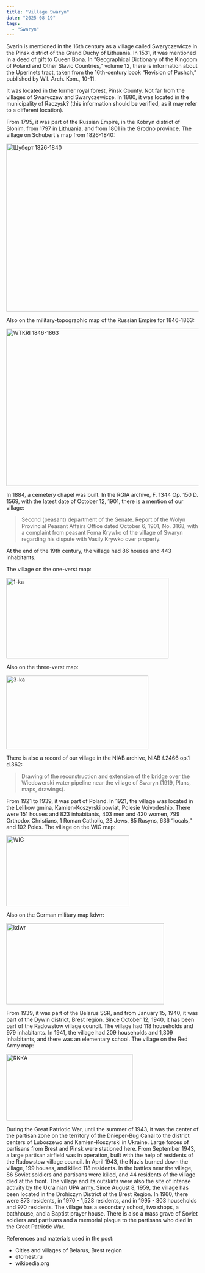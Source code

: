 ```yaml
---
title: "Village Swaryn"
date: "2025-08-19"
tags: 
  - "Swaryn"
---
```


Svarin is mentioned in the 16th century as a village called Swaryczewicze in the Pinsk district of the Grand Duchy of Lithuania. In 1531, it was mentioned in a deed of gift to Queen Bona. In “Geographical Dictionary of the Kingdom of Poland and Other Slavic Countries,” volume 12, there is information about the Uperinets tract, taken from the 16th-century book “Revision of Pushch,” published by Wil. Arch. Kom., 10-11.

It was located in the former royal forest, Pinsk County. Not far from the villages of Swaryczew and Swaryczewicze. In 1880, it was located in the municipality of Raczysk? (this information should be verified, as it may refer to a different location).

From 1795, it was part of the Russian Empire, in the Kobryn district of Slonim, from 1797 in Lithuania, and from 1801 in the Grodno province. The village on Schubert's map from 1826-1840:

<img width="722" height="440" alt="Шуберт 1826-1840" src="https://github.com/user-attachments/assets/750116ce-4602-4e71-84b0-f0e77316dcbb" />

Also on the military-topographic map of the Russian Empire for 1846-1863:

<img width="607" height="412" alt="WTKRI 1846-1863" src="https://github.com/user-attachments/assets/ffb88235-7cf0-4821-9c27-375039c76ad9" />

In 1884, a cemetery chapel was built. In the RGIA archive, F. 1344 Op. 150 D. 1569, with the latest date of October 12, 1901, there is a mention of our village:

> Second (peasant) department of the Senate. Report of the Wolyn Provincial Peasant Affairs Office dated October 6, 1901, No. 3168, with a complaint from peasant Foma Krywko of the village of Swaryn regarding his dispute with Vasily Krywko over property.

At the end of the 19th century, the village had 86 houses and 443 inhabitants.

The village on the one-verst map:

<img width="425" height="211" alt="1-ka" src="https://github.com/user-attachments/assets/b4e29b19-20c1-46ef-b29a-8aa47bcca073" />

Also on the three-verst map:

<img width="372" height="193" alt="3-ka" src="https://github.com/user-attachments/assets/e0a05913-2b5b-4d0b-bfca-781b058278a2" />

There is also a record of our village in the NIAB archive, NIAB f.2466 op.1 d.362:

> Drawing of the reconstruction and extension of the bridge over the Wiedowerski water pipeline near the village of Swaryn (1919, Plans, maps, drawings).

From 1921 to 1939, it was part of Poland. In 1921, the village was located in the Lelikow gmina, Kamien-Koszyrski powiat, Polesie Voivodeship. There were 151 houses and 823 inhabitants, 403 men and 420 women, 799 Orthodox Christians, 1 Roman Catholic, 23 Jews, 85 Rusyns, 636 “locals,” and 102 Poles. The village on the WIG map:

<img width="322" height="185" alt="WIG" src="https://github.com/user-attachments/assets/1d029e7e-923b-4d72-a941-7dc34abedd09" />

Also on the German military map kdwr:

<img width="413" height="212" alt="kdwr" src="https://github.com/user-attachments/assets/4eca3444-a00d-4ade-b5e2-f8431f00b5d5" />

From 1939, it was part of the Belarus SSR, and from January 15, 1940, it was part of the Dywin district, Brest region. Since October 12, 1940, it has been part of the Radowstow village council. The village had 118 households and 979 inhabitants. In 1941, the village had 209 households and 1,309 inhabitants, and there was an elementary school. The village on the Red Army map:

<img width="331" height="174" alt="RKKA" src="https://github.com/user-attachments/assets/985cb871-c85b-4f45-aba8-aaa24f384212" />

During the Great Patriotic War, until the summer of 1943, it was the center of the partisan zone on the territory of the Dnieper-Bug Canal to the district centers of Luboszewo and Kamien-Koszyrski in Ukraine. Large forces of partisans from Brest and Pinsk were stationed here. From September 1943, a large partisan airfield was in operation, built with the help of residents of the Radowstow village council. In April 1943, the Nazis burned down the village, 199 houses, and killed 118 residents. In the battles near the village, 86 Soviet soldiers and partisans were killed, and 44 residents of the village died at the front. The village and its outskirts were also the site of intense activity by the Ukrainian UPA army. Since August 8, 1959, the village has been located in the Drohiczyn District of the Brest Region. In 1960, there were 873 residents, in 1970 - 1,528 residents, and in 1995 - 303 households and 970 residents. The village has a secondary school, two shops, a bathhouse, and a Baptist prayer house. There is also a mass grave of Soviet soldiers and partisans and a memorial plaque to the partisans who died in the Great Patriotic War.

References and materials used in the post:
- Cities and villages of Belarus, Brest region
- etomest.ru 
- wikipedia.org
